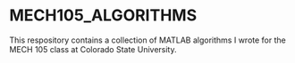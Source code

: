 # MECH105_ALGORITHMS

This respository contains a collection of MATLAB algorithms I wrote for the MECH 105 class at Colorado State University.
